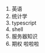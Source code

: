 <!-- ### alone
workflow

### client
- react
- redux -->


1. 英语
2. 统计学
3. typescript
4. shell
5. 服务器知识
6. 期权
啦啦啦
